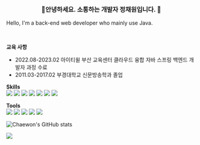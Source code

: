 ### <div align="center">🌱안녕하세요. 소통하는 개발자 정채원입니다. 🌱 </div>

Hello, I'm a back-end web developer who mainly use Java.

<br>

**교육 사항**
- 2022.08-2023.02 아이티윌 부산 교육센터 클라우드 융합 자바 스프링 백엔드 개발자 과정 수료
- 2011.03-2017.02 부경대학교 신문방송학과 졸업

**Skills** <br>
<img src="https://img.shields.io/badge/Java-007396?&style=flat&logo=Java&logoColor=white"/>
<img src="https://img.shields.io/badge/Python-3776AB?&style=flat&logo=Python&logoColor=white"/>
<img src="https://img.shields.io/badge/JavaScript-F7DF1E?style=flat&logo=JavaScript&logoColor=black"/>
<img src="https://img.shields.io/badge/JQuery-0769AD?style=flat&logo=JQuery&logoColor=white"/>
<img src="https://img.shields.io/badge/MySQL-4479A1?style=flat&logo=MySQL&logoColor=white"/>
<img src="https://img.shields.io/badge/CSS-1572B6?style=flat&logo=CSS3&logoColor=white"/>
<img src="https://img.shields.io/badge/HTML5-E34F26?style=flat&logo=HTML5&logoColor=black"/>

**Tools** <br>
<img src="https://img.shields.io/badge/Eclipse-2C2255?&style=flat&logo=Eclipse&logoColor=yellow"/>
<img src="https://img.shields.io/badge/AWS-232F3E?style=flat&logo=Amazon AWS&logoColor=orange"/>
<img src="https://img.shields.io/badge/Spring-6DB33F?&style=flat&logo=Spring&logoColor=white"/>
<img src="https://img.shields.io/badge/GitHub-181717?&style=flat&logo=GitHub&logoColor=white"/>
<img src="https://img.shields.io/badge/VisualStudioCode-007ACC?&style=flat&logo=VisualStudioCode&logoColor=white"/>

![Chaewon's GitHub stats](https://github-readme-stats.vercel.app/api?username=chae1-j&theme=swift&show_icons=true)

<img align="center" src="https://github-readme-stats.vercel.app/api/top-langs/?username=chae1-j&layout=compact&show_icons=true&show_owner=true&hide_title=&theme=transparent&hide=" />
